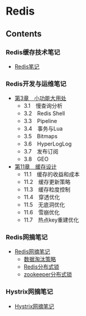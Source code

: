 # Redis

## Contents
### Redis缓存技术笔记
- [Redis笔记](doc/RedisNote.md)

### Redis开发与运维笔记
- [第3章　小功能大用处](doc/redisdev/RedisDev03.md)
    - 3.1　慢查询分析
    - 3.2　Redis Shell
    - 3.3　Pipeline
    - 3.4　事务与Lua
    - 3.5　Bitmaps
    - 3.6　HyperLogLog
    - 3.7　发布订阅
    - 3.8　GEO
- [第11章　缓存设计](doc/redisdev/RedisDev11.md)
    - 11.1　缓存的收益和成本
    - 11.2　缓存更新策略
    - 11.3　缓存粒度控制
    - 11.4　穿透优化
    - 11.5　无底洞优化
    - 11.6　雪崩优化
    - 11.7　热点key重建优化

### Redis网摘笔记
- [Redis网摘笔记](doc/RedisCollection.md)
    - [数据淘汰策略](doc/RedisCollection.md#数据淘汰策略)
    - [Redis分布式锁](doc/RedisCollection.md#Redis分布式锁)
    - [zookeeper分布式锁](doc/RedisCollection.md#zookeeper分布式锁)

### Hystrix网摘笔记
- [Hystrix网摘笔记](doc/Hystrix.md)